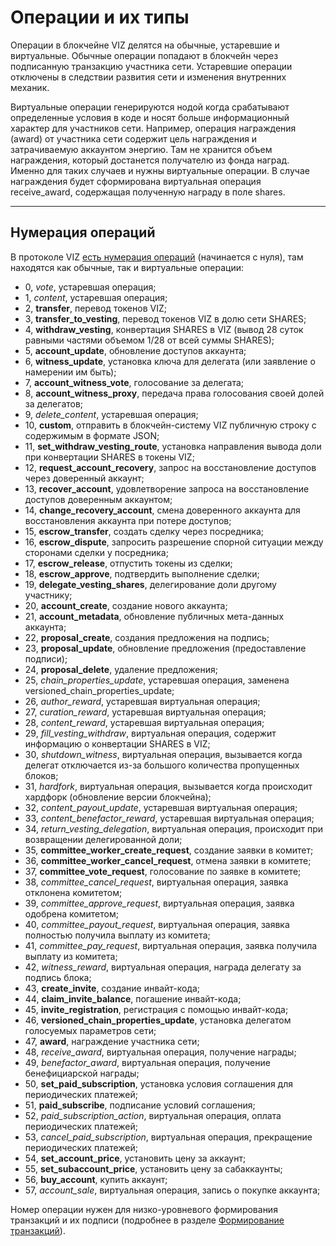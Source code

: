 # Операции и их типы

Операции в блокчейне VIZ делятся на обычные, устаревшие и виртуальные. Обычные операции попадают в блокчейн через подписанную транзакцию участника сети. Устаревшие операции отключены в следствии развития сети и изменения внутренних механик.

Виртуальные операции генерируются нодой когда срабатывают определенные условия в коде и носят больше информационный характер для участников сети. Например, операция награждения (award) от участника сети содержит цель награждения и затрачиваемую аккаунтом энергию. Там не хранится объем награждения, который достанется получателю из фонда наград. Именно для таких случаев и нужны виртуальные операции. В случае награждения будет сформирована виртуальная операция receive_award, содержащая полученную награду в поле shares.

***

## Нумерация операций

В протоколе VIZ [есть нумерация операций](https://github.com/VIZ-Blockchain/viz-cpp-node/blob/master/libraries/protocol/include/graphene/protocol/operations.hpp#L13) (начинается с нуля), там находятся как обычные, так и виртуальные операции:
 - 0, *vote*, устаревшая операция;
 - 1, *content*, устаревшая операция;
 - 2, **transfer**, перевод токенов VIZ;
 - 3, **transfer_to_vesting**, перевод токенов VIZ в долю сети SHARES;
 - 4, **withdraw_vesting**, конвертация SHARES в VIZ (вывод 28 суток равными частями объемом 1/28 от всей суммы SHARES);
 - 5, **account_update**, обновление доступов аккаунта;
 - 6, **witness_update**, установка ключа для делегата (или заявление о намерении им быть);
 - 7, **account_witness_vote**, голосование за делегата;
 - 8, **account_witness_proxy**, передача права голосования своей долей за делегатов;
 - 9, *delete_content*, устаревшая операция;
 - 10, **custom**, отправить в блокчейн-систему VIZ публичную строку с содержимым в формате JSON;
 - 11, **set_withdraw_vesting_route**, установка направления вывода доли при конвертации SHARES в токены VIZ;
 - 12, **request_account_recovery**, запрос на восстановление доступов через доверенный аккаунт;
 - 13, **recover_account**, удовлетворение запроса на восстановление доступов доверенным аккаунтом;
 - 14, **change_recovery_account**, смена доверенного аккаунта для восстановления аккаунта при потере доступов;
 - 15, **escrow_transfer**, создать сделку через посредника;
 - 16, **escrow_dispute**, запросить разрешение спорной ситуации между сторонами сделки у посредника;
 - 17, **escrow_release**, отпустить токены из сделки;
 - 18, **escrow_approve**, подтвердить выполнение сделки;
 - 19, **delegate_vesting_shares**, делегирование доли другому участнику;
 - 20, **account_create**, создание нового аккаунта;
 - 21, **account_metadata**, обновление публичных мета-данных аккаунта;
 - 22, **proposal_create**, создания предложения на подпись;
 - 23, **proposal_update**, обновление предложения (предоставление подписи);
 - 24, **proposal_delete**, удаление предложения;
 - 25, *chain_properties_update*, устаревшая операция, заменена versioned_chain_properties_update;
 - 26, *author_reward*, устаревшая виртуальная операция;
 - 27, *curation_reward*, устаревшая виртуальная операция;
 - 28, *content_reward*, устаревшая виртуальная операция;
 - 29, *fill_vesting_withdraw*, виртуальная операция, содержит информацию о конвертации SHARES в VIZ;
 - 30, *shutdown_witness*, виртуальная операция, вызывается когда делегат отключается из-за большого количества пропущенных блоков;
 - 31, *hardfork*, виртуальная операция, вызывается когда происходит хардфорк (обновление версии блокчейна);
 - 32, *content_payout_update*, устаревшая виртуальная операция;
 - 33, *content_benefactor_reward*, устаревшая виртуальная операция;
 - 34, *return_vesting_delegation*, виртуальная операция, происходит при возвращении делегированной доли;
 - 35, **committee_worker_create_request**, создание заявки в комитет;
 - 36, **committee_worker_cancel_request**, отмена заявки в комитете;
 - 37, **committee_vote_request**, голосование по заявке в комитете;
 - 38, *committee_cancel_request*, виртуальная операция, заявка отклонена комитетом;
 - 39, *committee_approve_request*, виртуальная операция, заявка одобрена комитетом;
 - 40, *committee_payout_request*, виртуальная операция, заявка полностью получила выплату из комитета;
 - 41, *committee_pay_request*, виртуальная операция, заявка получила выплату из комитета;
 - 42, *witness_reward*, виртуальная операция, награда делегату за подпись блока;
 - 43, **create_invite**, создание инвайт-кода;
 - 44, **claim_invite_balance**, погашение инвайт-кода;
 - 45, **invite_registration**, регистрация с помощью инвайт-кода;
 - 46, **versioned_chain_properties_update**, установка делегатом голосуемых параметров сети;
 - 47, **award**, награждение участника сети;
 - 48, *receive_award*, виртуальная операция, получение награды;
 - 49, *benefactor_award*, виртуальная операция, получение бенефициарской награды;
 - 50, **set_paid_subscription**, установка условия соглашения для периодических платежей;
 - 51, **paid_subscribe**, подписание условий соглашения;
 - 52, *paid_subscription_action*, виртуальная операция, оплата периодических платежей;
 - 53, *cancel_paid_subscription*, виртуальная операция, прекращение периодических платежей;
 - 54, **set_account_price**, установить цену за аккаунт;
 - 55, **set_subaccount_price**, установить цену за сабаккаунты;
 - 56, **buy_account**, купить аккаунт;
 - 57, *account_sale*, виртуальная операция, запись о покупке аккаунта;

Номер операции нужен для низко-уровневого формирования транзакций и их подписи (подробнее в разделе [Формирование транзакций](Ru-Transaction-formatting)). 